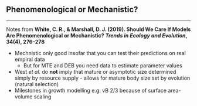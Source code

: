 ## Phenomenological or Mechanistic?
-----
Notes from **White, C. R., & Marshall, D. J. (2019). Should We Care If Models Are Phenomenological or Mechanistic? *Trends in Ecology and Evolution*, 34(4), 276–278**
* Mechnistic only good insofar that you can test their predictions on real empiral data
    * But for MTE and DEB you need data to estimate parameter values
* West *et al.* do **not** imply that mature or asymptotic size determined simply by resource supply - allows for mature body size set by evolution (natural selection)
* Milestones in growth modelling e.g. vB 2/3 because of surface area-volume scaling
